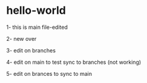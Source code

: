 
# hello-world

1- this is main file-edited

2- new over

3- edit on branches

4- edit on main to test sync to branches (not working)

5- edit on brances to sync to main
